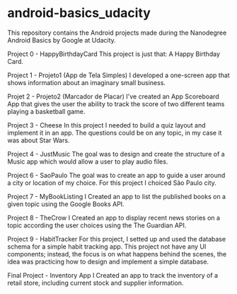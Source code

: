 # android-basics_udacity
This repository contains the Android projects made during the Nanodegree Android Basics by Google at Udacity.

Project 0 - HappyBirthdayCard
This project is just that: A Happy Birthday Card.

Project 1 - Projeto1 (App de Tela Simples)
I developed a one-screen app that shows information about an imaginary small business.

Projet 2 - Projeto2 (Marcador de Placar)
I've created an App Scoreboard App that gives the user the ability to track the score of two different teams playing a basketball game.

Project 3 - Cheese
In this project I needed to build a quiz layout and implement it in an app. The questions could be on any topic, in my case it was about Star Wars.

Project 4 - JustMusic
The goal was to design and create the structure of a Music app which would allow a user to play audio files. 

Project 6 - SaoPaulo
The goal was to create an app to guide a user around a city or location of my choice. For this project I choiced São Paulo city.

Project 7 - MyBookListing
I Created an app to list the published books on a given topic using the Google Books API.

Project 8 - TheCrow
I Created an app to display recent news stories on a topic according the user  choices using the The Guardian API.

Project 9 - HabitTracker
For this project, I setted up and used the database schema for a simple habit tracking app. This project not have any UI components; instead, the focus is on what happens behind the scenes, the idea was practicing how to design and implement a simple database.

Final Project - Inventory App
I Created an app to track the inventory of a retail store, including current stock and supplier information.
